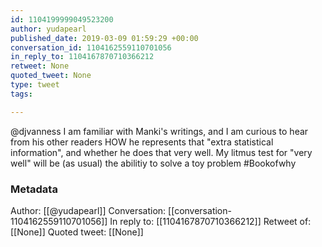 ```yaml
---
id: 1104199999049523200
author: yudapearl
published_date: 2019-03-09 01:59:29 +00:00
conversation_id: 1104162559110701056
in_reply_to: 1104167870710366212
retweet: None
quoted_tweet: None
type: tweet
tags:

---
```


@djvanness I am familiar with Manki's writings, and I am curious to hear from his other readers HOW he represents that "extra statistical information", and whether he does that very well. My litmus test for "very well" will be (as usual) the abilitiy to solve a toy problem #Bookofwhy

### Metadata

Author: [[@yudapearl]]
Conversation: [[conversation-1104162559110701056]]
In reply to: [[1104167870710366212]]
Retweet of: [[None]]
Quoted tweet: [[None]]
